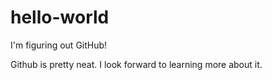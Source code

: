 # hello-world
I'm figuring out GitHub!

Github is pretty neat. I look forward to learning more about it. 
